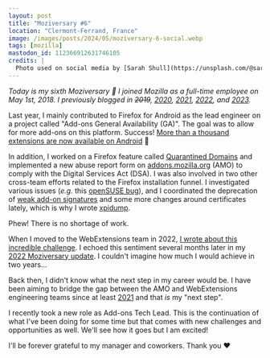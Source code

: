 ```yaml
---
layout: post
title: "Moziversary #6"
location: "Clermont-Ferrand, France"
image: /images/posts/2024/05/moziversary-6-social.webp
tags: [mozilla]
mastodon_id: 112366912631746105
credits: |
  Photo used on social media by [Sarah Shull](https://unsplash.com/@sarahshull).
---
```


_Today is my sixth Moziversary 🎂 I joined Mozilla as a full-time employee on
May 1st, 2018. I previously blogged in ~~2019~~, [2020][], [2021][], [2022][],
and [2023][]._

Last year, I mainly contributed to Firefox for Android as the lead engineer on a
project called "Add-ons General Availability (GA)". The goal was to allow for
more add-ons on this platform. Success! [More than a thousand extensions are now
available on Android][amo-android] 🎉

In addition, I worked on a Firefox feature called [Quarantined Domains][] and
implemented a new abuse report form on [addons.mozilla.org][] (AMO) to comply
with the Digital Services Act (DSA). I was also involved in two other cross-team
efforts related to the Firefox installation funnel. I investigated various
issues (_e.g._ this [openSUSE bug][suse]), and I coordinated the deprecation of
[weak add-on signatures][weak-sig] and some more changes around certificates
lately, which is why I wrote [xpidump][].

Phew! There is no shortage of work.

When I moved to the WebExtensions team in 2022, [I wrote about this incredible
challenge][new-team]. I echoed this sentiment several months later in my [2022
Moziversary update][2022]. I couldn't imagine how much I would achieve in two
years...

Back then, I didn't know what the next step in my career would be. I have been
aiming to bridge the gap between the AMO and WebExtensions engineering teams
since at least [2021][] and that _is_ my "next step".

I recently took a new role as Add-ons Tech Lead. This is the continuation of
what I've been doing for some time but that comes with new challenges and
opportunities as well. We'll see how it goes but I am excited!

I'll be forever grateful to my manager and coworkers. Thank you ❤️

[2020]: /2020/05/01/moziversary-2/
[2021]: /2021/05/01/moziversary-3/
[2022]: /2022/05/01/moziversary-4/
[2023]: /2023/05/01/moziversary-5/
[new-team]: /2022/01/25/new-team-mozilla/
[xpidump]: /xpidump/
[quarantined domains]: https://support.mozilla.org/kb/quarantined-domains
[addons.mozilla.org]: https://addons.mozilla.org/
[amo-android]: https://addons.mozilla.org/android/
[suse]: https://bugzilla.opensuse.org/show_bug.cgi?id=1221531#c22
[weak-sig]: https://discourse.mozilla.org/t/upgraded-add-on-signatures/129599
